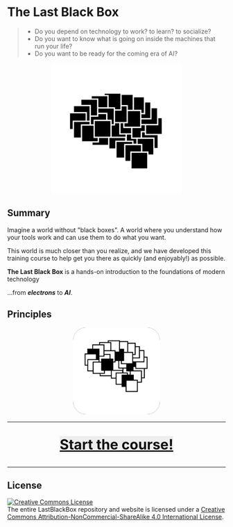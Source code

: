 # The Last Black Box

> - Do you depend on technology to work? to learn? to socialize?
> - Do you want to know what is going on inside the machines that run your life?
> - Do you want to be ready for the coming era of AI?

<p align="center">
<img src="course/designs/logo/animated/logo_LBB_animated_repeat.svg" alt="LBB" width="300" height="300">
</p>

## Summary

Imagine a world without "black boxes". A world where you understand how your tools work and can use them to do what you want.

This world is much closer than you realize, and we have developed this training course to help get you there as quickly (and enjoyably!) as possible.

**The Last Black Box** is a hands-on introduction to the foundations of modern technology<p>...from ***electrons*** to ***AI***.

## Principles

<p align="center">
<img src="course/designs/logo/png/logo_NBB_white_text.png" alt="NBB" width="200" height="200" style="background-color:black; border-radius: 15%">
</p>

----

<p align="center" style="font-size:32px">
<a href="course/README.md" style="color: #111111; background: #eeeeee"><b>Start the course!</b></a>
</p>

----

## License

<a rel="license" href="http://creativecommons.org/licenses/by-nc-sa/4.0/"><img alt="Creative Commons License" style="border-width:0" src="https://i.creativecommons.org/l/by-nc-sa/4.0/88x31.png" /></a><br />The entire LastBlackBox repository and website is licensed under a <a rel="license" href="http://creativecommons.org/licenses/by-nc-sa/4.0/">Creative Commons Attribution-NonCommercial-ShareAlike 4.0 International License</a>.

